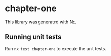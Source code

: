 # chapter-one

This library was generated with [Nx](https://nx.dev).

## Running unit tests

Run `nx test chapter-one` to execute the unit tests.
